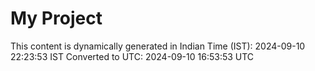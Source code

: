 # My Project

This content is dynamically generated in Indian Time (IST): 2024-09-10 22:23:53 IST
Converted to UTC: 2024-09-10 16:53:53 UTC
